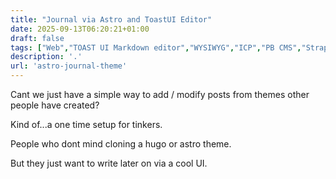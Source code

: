 ```yaml
---
title: "Journal via Astro and ToastUI Editor"
date: 2025-09-13T06:20:21+01:00
draft: false
tags: ["Web","TOAST UI Markdown editor","WYSIWYG","ICP","PB CMS","Strapi x Astro"]
description: '.'
url: 'astro-journal-theme'
---
```


Cant we just have a simple way to add / modify posts from themes other people have created?

Kind of...a one time setup for tinkers.

People who dont mind cloning a hugo or astro theme.

But they just want to write later on via a cool UI.

